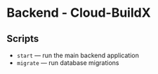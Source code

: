 # Backend - Cloud-BuildX

## Scripts

- `start` — run the main backend application
- `migrate` — run database migrations
